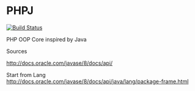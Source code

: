 PHPJ
====

[![Build Status](https://travis-ci.org/PHPJ/PHPJ.svg?branch=master)](https://travis-ci.org/PHPJ/PHPJ)

PHP OOP Core inspired by Java

Sources

http://docs.oracle.com/javase/8/docs/api/

Start from Lang
http://docs.oracle.com/javase/8/docs/api/java/lang/package-frame.html
